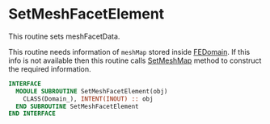 # SetMeshFacetElement

This routine sets meshFacetData.

This routine needs information of `meshMap` stored inside [FEDomain](FEDomain_.md). If this info is not available then this routine calls [SetMeshMap](SetMeshMap.md) method to construct the required information.

```fortran
INTERFACE
  MODULE SUBROUTINE SetMeshFacetElement(obj)
    CLASS(Domain_), INTENT(INOUT) :: obj
  END SUBROUTINE SetMeshFacetElement
END INTERFACE
```
